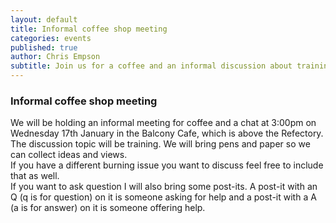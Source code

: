 ```yaml
---
layout: default
title: Informal coffee shop meeting
categories: events
published: true
author: Chris Empson
subtitle: Join us for a coffee and an informal discussion about training.
---
```

<div class="container">
  <div class="row">
  <h3>Informal coffee shop meeting</h3>
  </div>
  <div class="row">
  We will be holding an informal meeting for coffee and a chat at 3:00pm on Wednesday 17th January in the Balcony Cafe, which is above the Refectory.
  </div>
  <div class="row">
  The discussion topic will be training. We will bring pens and paper so we can collect ideas and views.
  </div>
  <div class="row">
  If you have a different burning issue you want to discuss feel free to include that as well.
  </div>
  <div class="row">
  If you want to ask question I will also bring some post-its. A post-it with an Q (q is for question) on it is someone asking for help and a post-it with a A (a is for answer) on it is someone offering help.
  </div>
</div>

